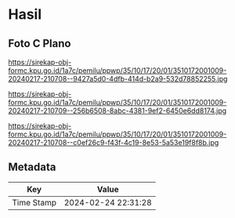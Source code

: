 # Hasil

## Foto C Plano

https://sirekap-obj-formc.kpu.go.id/1a7c/pemilu/ppwp/35/10/17/20/01/3510172001009-20240217-210708--9427a5d0-4dfb-414d-b2a9-532d78852255.jpg

https://sirekap-obj-formc.kpu.go.id/1a7c/pemilu/ppwp/35/10/17/20/01/3510172001009-20240217-210709--256b6508-8abc-4381-9ef2-6450e6dd8174.jpg

https://sirekap-obj-formc.kpu.go.id/1a7c/pemilu/ppwp/35/10/17/20/01/3510172001009-20240217-210708--c0ef26c9-f43f-4c19-8e53-5a53e19f8f8b.jpg


## Metadata

| Key        | Value               |
| ---------- | ------------------- |
| Time Stamp | 2024-02-24 22:31:28 |



